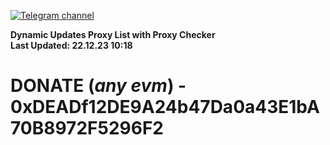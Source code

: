 [![Telegram channel](https://img.shields.io/endpoint?url=https://runkit.io/damiankrawczyk/telegram-badge/branches/master?url=https://t.me/n4z4v0d)](https://t.me/n4z4v0d) 

**Dynamic Updates Proxy List with Proxy Checker**  
**Last Updated: 22.12.23 10:18**

# DONATE (_any evm_) - 0xDEADf12DE9A24b47Da0a43E1bA70B8972F5296F2
